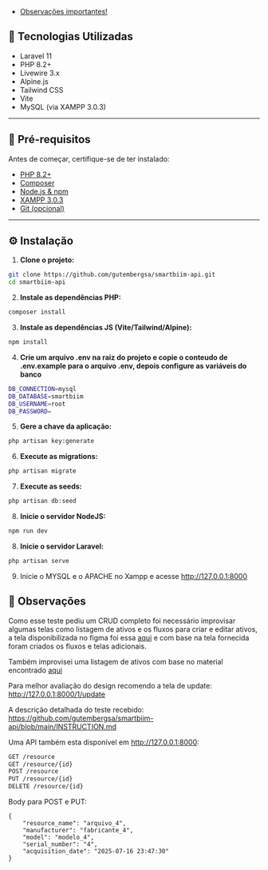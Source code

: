 - [Observações importantes!](#look)

## 🚀 Tecnologias Utilizadas

- Laravel 11
- PHP 8.2+
- Livewire 3.x
- Alpine.js
- Tailwind CSS
- Vite
- MySQL (via XAMPP 3.0.3)

---

## 🧰 Pré-requisitos

Antes de começar, certifique-se de ter instalado:

- [PHP 8.2+](https://www.php.net/)
- [Composer](https://getcomposer.org/)
- [Node.js & npm](https://nodejs.org/)
- [XAMPP 3.0.3](https://www.apachefriends.org/)
- [Git (opcional)](https://git-scm.com/)

---

## ⚙️ Instalação

1. **Clone o projeto:**

```bash
git clone https://github.com/gutembergsa/smartbiim-api.git
cd smartbiim-api
```

2. **Instale as dependências PHP:**

```bash
composer install
```

3. **Instale as dependências JS (Vite/Tailwind/Alpine):**

```bash
npm install
```

4. **Crie um arquivo .env na raiz do projeto e copie o conteudo de .env.example para o arquivo .env, depois configure as variáveis do banco**

```bash
DB_CONNECTION=mysql
DB_DATABASE=smartbiim
DB_USERNAME=root
DB_PASSWORD=
```

5. **Gere a chave da aplicação:**

```bash
php artisan key:generate
```

6. **Execute as migrations:**

```bash
php artisan migrate
```

7. **Execute as seeds:**

```bash
php artisan db:seed
```

8. **Inicie o servidor NodeJS:**

```bash
npm run dev
```

8. **Inicie o servidor Laravel:**

```bash
php artisan serve
```

9. Inicie o MYSQL e o APACHE no Xampp e acesse http://127.0.0.1:8000

## 🧐 Observações [<a name="look"/>](#list)
Como esse teste pediu um CRUD completo foi necessário improvisar algumas telas como listagem de ativos e os fluxos para criar e editar ativos, a tela disponibilizada no figma foi essa [aqui](https://www.figma.com/design/y6r0zw2ZNd6AnyrEWCLBop/Projeto-Teste?node-id=4034-10422&t=WDNVuVjVnf3muxNK-0) e com base na tela fornecida foram criados os fluxos e telas adicionais.

Também improvisei uma listagem de ativos com base no material encontrado [aqui](https://www.figma.com/design/y6r0zw2ZNd6AnyrEWCLBop/Projeto-Teste?node-id=3729-3467&t=2jNSv1ndcDcazJA7-0)

Para melhor avaliação do design recomendo a tela de update: http://127.0.0.1:8000/1/update

A descrição detalhada do teste recebido: https://github.com/gutembergsa/smartbiim-api/blob/main/INSTRUCTION.md

Uma API também esta disponível em http://127.0.0.1:8000:
```bash
GET /resource
GET /resource/{id}
POST /resource
PUT /resource/{id}
DELETE /resource/{id}
```

Body para POST e PUT:

```
{
    "resource_name": "arquivo_4",
    "manufacturer": "fabricante_4",
    "model": "modelo_4",
    "serial_number": "4",
    "acquisition_date": "2025-07-16 23:47:30"
}
```

